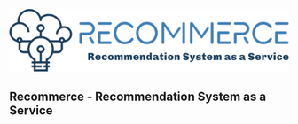 ![Recommerce Logo](https://raw.githubusercontent.com/sajjadsaharkhan/Recommerce/main/assets/recommerce-logo.png)
## Recommerce - Recommendation System as a Service
<br />

